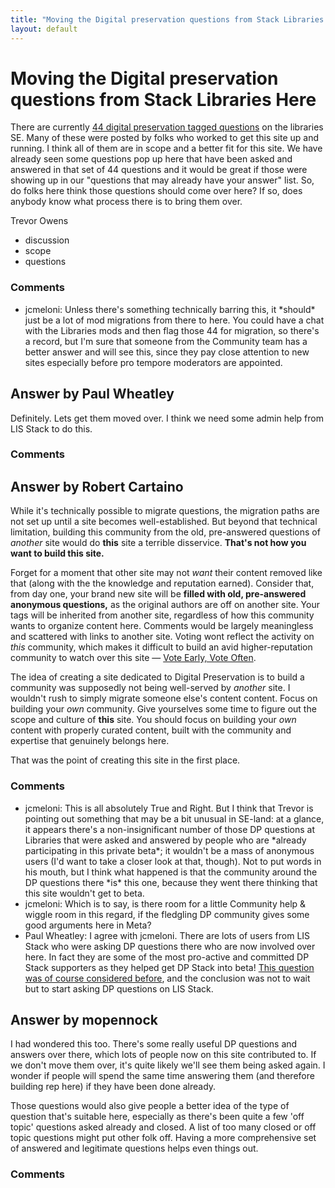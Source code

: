 ```yaml
---
title: "Moving the Digital preservation questions from Stack Libraries Here"
layout: default
---
```

Moving the Digital preservation questions from Stack Libraries Here
=====================
There are currently [44 digital preservation tagged
questions](http://libraries.stackexchange.com/questions/tagged/digital-preservation)
on the libraries SE. Many of these were posted by folks who worked to
get this site up and running. I think all of them are in scope and a
better fit for this site. We have already seen some questions pop up
here that have been asked and answered in that set of 44 questions and
it would be great if those were showing up in our "questions that may
already have your answer" list. So, do folks here think those questions
should come over here? If so, does anybody know what process there is to
bring them over.

Trevor Owens

<ul class="tags"><li class="tag">discussion</li><li class="tag">scope</li><li class="tag">questions</li></ul>

### Comments ###
* jcmeloni: Unless there's something technically barring this, it \*should\* just be
a lot of mod migrations from there to here. You could have a chat with
the Libraries mods and then flag those 44 for migration, so there's a
record, but I'm sure that someone from the Community team has a better
answer and will see this, since they pay close attention to new sites
especially before pro tempore moderators are appointed.


Answer by Paul Wheatley
----------------
Definitely. Lets get them moved over. I think we need some admin help
from LIS Stack to do this.

### Comments ###

Answer by Robert Cartaino
----------------
While it's technically possible to migrate questions, the migration
paths are not set up until a site becomes well-established. But beyond
that technical limitation, building this community from the old,
pre-answered questions of *another* site would do **this** site a
terrible disservice. **That's not how you want to build this site.**

Forget for a moment that other site may not *want* their content removed
like that (along with the the knowledge and reputation earned). Consider
that, from day one, your brand new site will be **filled with old,
pre-answered anonymous questions,** as the original authors are off on
another site. Your tags will be inherited from another site, regardless
of how this community wants to organize content here. Comments would be
largely meaningless and scattered with links to another site. Voting
wont reflect the activity on *this* community, which makes it difficult
to build an avid higher-reputation community to watch over this site —
[Vote Early, Vote
Often](http://blog.stackoverflow.com/2010/10/vote-early-vote-often/).

The idea of creating a site dedicated to Digital Preservation is to
build a community was supposedly not being well-served by *another*
site. I wouldn't rush to simply migrate someone else's content content.
Focus on building your *own* community. Give yourselves some time to
figure out the scope and culture of **this** site. You should focus on
building your *own* content with properly curated content, built with
the community and expertise that genuinely belongs here.

That was the point of creating this site in the first place.

### Comments ###
* jcmeloni: This is all absolutely True and Right. But I think that Trevor is
pointing out something that may be a bit unusual in SE-land: at a
glance, it appears there's a non-insignificant number of those DP
questions at Libraries that were asked and answered by people who are
\*already participating in this private beta\*; it wouldn't be a mass of
anonymous users (I'd want to take a closer look at that, though). Not to
put words in his mouth, but I think what happened is that the community
around the DP questions there \*is\* this one, because they went there
thinking that this site wouldn't get to beta.
* jcmeloni: Which is to say, is there room for a little Community help & wiggle room
in this regard, if the fledgling DP community gives some good arguments
here in Meta?
* Paul Wheatley: I agree with jcmeloni. There are lots of users from LIS Stack who were
asking DP questions there who are now involved over here. In fact they
are some of the most pro-active and committed DP Stack supporters as
they helped get DP Stack into beta! [This question was of course
considered
before](http://meta.libraries.stackexchange.com/questions/50/where-is-the-line-between-the-digital-preservation-and-libraries-stack-exchange),
and the conclusion was not to wait but to start asking DP questions on
LIS Stack.

Answer by mopennock
----------------
I had wondered this too. There's some really useful DP questions and
answers over there, which lots of people now on this site contributed
to. If we don't move them over, it's quite likely we'll see them being
asked again. I wonder if people will spend the same time answering them
(and therefore building rep here) if they have been done already.

Those questions would also give people a better idea of the type of
question that's suitable here, especially as there's been quite a few
'off topic' questions asked already and closed. A list of too many
closed or off topic questions might put other folk off. Having a more
comprehensive set of answered and legitimate questions helps even things
out.

### Comments ###

